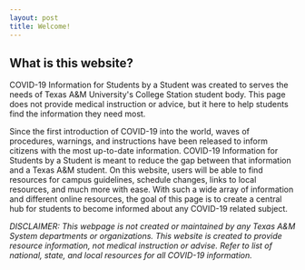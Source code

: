 ```yaml
---
layout: post
title: Welcome!
---
```


## What is this website?

COVID-19 Information for Students by a Student was created to serves the needs of Texas A&M University's College Station student body. This page does not provide medical instruction or advice, but it here to help students find the information they need most. 

Since the first introduction of COVID-19 into the world, waves of procedures, warnings, and instructions have been released to inform citizens with the most up-to-date information. COVID-19 Information for Students by a Student is meant to reduce the gap between that information and a Texas A&M student. On this website, users will be able to find resources for campus guidelines, schedule changes, links to local resources, and much more with ease. With such a wide array of information and different online resources, the goal of this page is to create a central hub for students to become informed about any COVID-19 related subject. 

*DISCLAIMER: This webpage is not created or maintained by any Texas A&M System departments or organizations. This website is created to provide resource information, not medical instruction or advise. Refer to list of national, state, and local resources for all COVID-19 information.*
